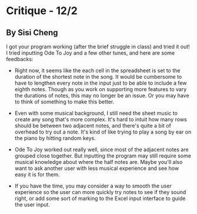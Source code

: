 # Critique - 12/2
## By Sisi Cheng

I got your program working (after the brief struggle in class) and tried it out! I tried inputting Ode To Joy and a few other tunes, and here are some feedbacks:

* Right now, it seems like the each cell in the spreadsheet is set to the duration of the shortest note in the song. It would be cumbersome to have to lengthen every note in the input just to be able to include a few eighth notes. Though as you work on supporting more features to vary the durations of notes, this may no longer be an issue. Or you may have to think of something to make this better.

* Even with some musical background, I still need the sheet music to create any song that's more complex. It's hard to intuit how many rows should be between two adjacent notes, and there's quite a bit of overhead to try out a note. It's kind of like trying to play a song by ear on the piano by hitting random keys.

* Ode To Joy worked out really well, since most of the adjacent notes are grouped close together. But inputting the program may still require some musical knowledge about where the half notes are. Maybe you'll also want to ask another user with less musical experience and see how easy it is for them.

* If you have the time, you may consider a way to smooth the user experience so the user can more quickly try notes to see if they sound right, or add some sort of marking to the Excel input interface to guide the user input.

